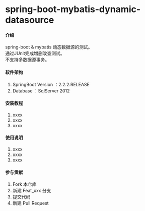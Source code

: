 # spring-boot-mybatis-dynamic-datasource

#### 介绍
spring-boot & mybatis 动态数据源的测试。
<br/>通过JUnit完成增删改查测试。
<br/>不支持多数据源事务。
#### 软件架构
1.  SpringBoot Version ：2.2.2.RELEASE
2.  Database ：SqlServer 2012

#### 安装教程

1.  xxxx
2.  xxxx
3.  xxxx

#### 使用说明

1.  xxxx
2.  xxxx
3.  xxxx

#### 参与贡献

1.  Fork 本仓库
2.  新建 Feat_xxx 分支
3.  提交代码
4.  新建 Pull Request

